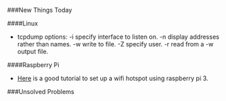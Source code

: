 ###New Things Today

####Linux
* tcpdump options:
 -i specify interface to listen on.
 -n display addresses rather than names.
 -w write to file.
 -Z specify user.
 -r read from a -w output file.

####Raspberry Pi
* [Here](https://frillip.com/using-your-raspberry-pi-3-as-a-wifi-access-point-with-hostapd/) is a good tutorial to set up a wifi hotspot using raspberry pi 3.

###Unsolved Problems